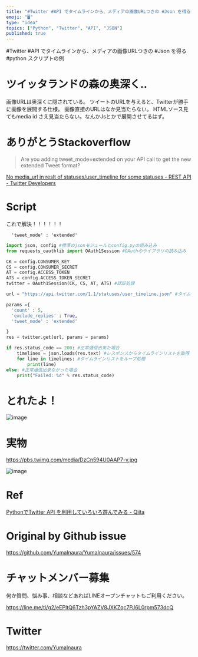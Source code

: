 ```yaml
---
title: "#Twitter #API でタイムラインから、メディアの画像URLつきの #Json を得る #python スクリプトの例"
emoji: "🖥"
type: "idea"
topics: ["Python", "Twitter", "API", "JSON"]
published: true
---
```


#Twitter #API でタイムラインから、メディアの画像URLつきの #Json を得る #python スクリプトの例

# ツイッタランドの森の奥深く‥

画像URLは奥深くに隠されている。
ツイートのURLを与えると、Twitterが勝手に画像を展開する仕様。
画像直接のURLはなか見当たらない。
HTMLソース見てもmedia id さえ見当たらない。なんかJsとかで展開させてるはず。

# ありがとうStackoverflow

>Are you adding tweet_mode=extended on your API call to get the new extended Tweet format?

[No media_url in reslt of statuses/user_timeline for some statuses - REST API - Twitter Developers](https://twittercommunity.com/t/no-media-url-in-reslt-of-statuses-user-timeline-for-some-statuses/74736)

# Script

これで解決！！！！！！

```
  'tweet_mode' : 'extended'
```

```py
import json, config #標準のjsonモジュールとconfig.pyの読み込み
from requests_oauthlib import OAuth1Session #OAuthのライブラリの読み込み

CK = config.CONSUMER_KEY
CS = config.CONSUMER_SECRET
AT = config.ACCESS_TOKEN
ATS = config.ACCESS_TOKEN_SECRET
twitter = OAuth1Session(CK, CS, AT, ATS) #認証処理

url = "https://api.twitter.com/1.1/statuses/user_timeline.json" #タイムライン取得エンドポイント

params ={
  'count' : 5,
  'exclude_replies' : True,
  'tweet_mode' : 'extended'

}
res = twitter.get(url, params = params)

if res.status_code == 200: #正常通信出来た場合
    timelines = json.loads(res.text) #レスポンスからタイムラインリストを取得
    for line in timelines: #タイムラインリストをループ処理
        print(line)
else: #正常通信出来なかった場合
    print("Failed: %d" % res.status_code)
```

# とれたよ！

![image](https://user-images.githubusercontent.com/13635059/52542515-c1936800-2de3-11e9-9a58-44ba1b426dd4.png)

# 実物

https://pbs.twimg.com/media/DzCn594U0AAP7-v.jpg

![image](https://user-images.githubusercontent.com/13635059/52542529-fd2e3200-2de3-11e9-8f58-68392e616e5c.png)

# Ref

[PythonでTwitter API を利用していろいろ遊んでみる - Qiita](https://qiita.com/bakira/items/00743d10ec42993f85eb)

# Original by Github issue

https://github.com/YumaInaura/YumaInaura/issues/574








<!-- Update From Qiita API -->

# チャットメンバー募集


何か質問、悩み事、相談などあればLINEオープンチャットもご利用ください。

https://line.me/ti/g2/eEPltQ6Tzh3pYAZV8JXKZqc7PJ6L0rpm573dcQ





# Twitter


https://twitter.com/YumaInaura


<!-- Update From Qiita API -->


